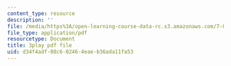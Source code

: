 ```yaml
---
content_type: resource
description: ''
file: /media/https%3A/open-learning-course-data-rc.s3.amazonaws.com/7-014-introductory-biology-spring-2005/d34f4adf08c602464eaeb36ada11fa53_hWdAt9SzP0I.pdf
file_type: application/pdf
resourcetype: Document
title: 3play pdf file
uid: d34f4adf-08c6-0246-4eae-b36ada11fa53
---
```

